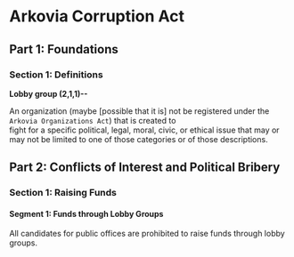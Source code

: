 # Arkovia Corruption Act
## Part 1: Foundations
### Section 1: Definitions
**Lobby group (2,1,1)--**

  An organization (maybe [possible that it is] not be registered under the `Arkovia Organizations Act`) that is created to  
  fight for a specific political, legal, moral, civic, or ethical issue that may or may not be limited to one of those 
  categories or of those descriptions.

## Part 2: Conflicts of Interest and Political Bribery
### Section 1: Raising Funds
#### Segment 1: Funds through Lobby Groups
All candidates for public offices are prohibited to raise funds through lobby groups.
